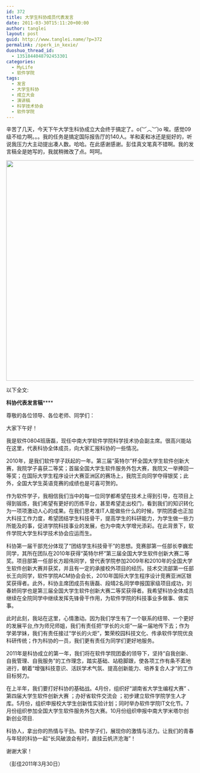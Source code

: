 ```yaml
---
id: 372
title: 大学生科协成员代表发言
date: 2011-03-30T15:11:20+00:00
author: tanglei
layout: post
guid: http://www.tanglei.name/?p=372
permalink: /sperk_in_kexie/
duoshuo_thread_id:
  - 1351844048792453301
categories:
  - MyLife
  - 软件学院
tags:
  - 发言
  - 大学生科协
  - 成立大会
  - 演讲稿
  - 科学技术协会
  - 软件学院
---
```

辛苦了几天，今天下午大学生科协成立大会终于搞定了。o(︶︿︶)o 唉。感觉09级不给力啊。。。我的任务是搞定国际报告厅的140人。羊和麦和冰还是挺好的，听说我压力大主动提出凑人数。哈哈。在此感谢感谢。彭佳真文笔真不错啊。我的发言稿全是她写的，我就稍微改了点。呵呵。

[<img class="aligncenter size-full wp-image-373" title="speak_in_kexie" src="http://www.tanglei.name/wp-content/uploads/2011/03/speak_in_kexie.jpg" alt="" width="726" height="591" data-pinit="registered" />](http://www.tanglei.name/wp-content/uploads/2011/03/speak_in_kexie.jpg)

以下全文:

**科协代表发言稿******

尊敬的各位领导、各位老师、同学们：

大家下午好！

我是软件0804班唐磊，现任中南大学软件学院科学技术协会副主席。很高兴能站在这里，代表科协全体成员，向大家汇报科协的一些情况。

2010年，是我们软件学子跃起的一年。第三届“英特尔”杯全国大学生软件创新大赛，我院学子喜获二等奖；首届全国大学生软件服务外包大赛，我院又一举捧回一等奖；在国际大学生程序设计大赛亚洲区的赛场上，我院王向同学夺得银奖；此外，全国大学生英语竞赛的成绩也是可喜可贺的。

作为软件学子，我相信我们当中的每一位同学都希望在技术上得到引导，在项目上得到锻炼，我们希望有更好的历练平台，甚至希望走出校门，看到我们的知识转化为一项项激动人心的成果。在我们思考准IT人能做些什么的时候，学院团委也正加大科技工作力度，希望团结学生科技骨干，提高学生的科研能力，为学生做一些力所能及的事，促进学院科技事业的发展，也为中南大学增光添彩。在此背景下，软件学院大学生科学技术协会应运而生。

科协第一届干部充分体现了“团结学生科技骨干”的思想。竞赛部第一任部长李巍宏同学，其所在团队在2010年获得“英特尔杯”第三届全国大学生软件创新大赛二等奖。项目部第一任部长方超伟同学，曾代表学院参加2009年和2010年的全国大学生软件创新大赛并获奖，并且有一定的承接校外项目的经历。技术交流部第一任部长王向同学，软件学院ACM协会会长，2010年国际大学生程序设计竞赛亚洲区银奖获得者。此外，科协主席团成员有唐磊、段晴2名同学申报国家级项目成功，刘春娇同学也是第三届全国大学生软件创新大赛二等奖获得者。我希望科协全体成员继续在全院同学中继续发挥先锋骨干作用，为软件学院的科技事业多做事、做实事。

此时此刻，我站在这里，心情激动。因为我们学生有了一个联系的纽带、一个更好的发展平台,作为师兄师姐，我们有责任把“学长的火炬”一届一届地传下去；作为学弟学妹，我们有责任接过“学长的火炬”，繁荣校园科技文化、传承软件学院优良科研传统；作为科协的一员，我们更有责任为同学们更好地服务。

2011年是科协成立的第一年，我们将在软件学院团委的领导下，坚持“自我创新、自我管理、自我服务”的工作理念，踏实基础、站稳脚跟，使各项工作有条不紊地进行，朝着“增强科技意识、活跃学术气氛、提高创新能力、培养复合人才”的工作目标努力。

在上半年，我们要打好科协的基础战。4月份，组织好“湖南省大学生编程大赛” 、第四届大学生软件创新大赛 ；办好省软件交流会 ；初步建立软件学院学生人才库。5月份，组织申报校大学生创新性实验计划；同时举办软件学院IT文化节。7月份组织参加全国大学生软件服务外包大赛。10月份组织申报中南大学米塔尔创新创业项目.

科协人，拿出你的热情与干劲。软件学子们，展现你的激情与活力。让我们的青春与年轻的科协一起“长风破浪会有时，直挂云帆济沧海”！

谢谢大家！

（彭佳2011年3月30日）